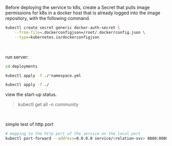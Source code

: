 Before deploying the service to k8s, create a Secret that pulls image permissions for k8s in a docker host that is already logged into the image repository, with the following command.

```bash
kubectl create secret generic docker-auth-secret \
    --from-file=.dockerconfigjson=/root/.docker/config.json \
    --type=kubernetes.io/dockerconfigjson
```

<br>

run server:

```bash
cd deployments

kubectl apply -f ./*namespace.yml

kubectl apply -f ./
```

view the start-up status.

> kubectl get all -n community

<br>

simple test of http port

```bash
# mapping to the http port of the service on the local port
kubectl port-forward --address=0.0.0.0 service/<relation-svc> 8080:8080 -n <community>
```
